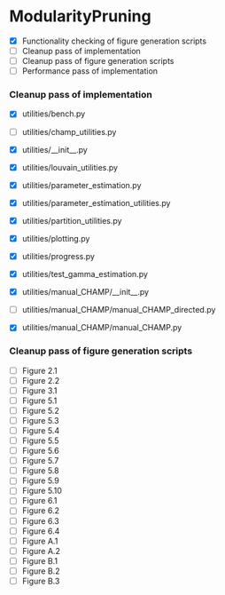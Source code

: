 # ModularityPruning

- [X] Functionality checking of figure generation scripts
- [ ] Cleanup pass of implementation
- [ ] Cleanup pass of figure generation scripts
- [ ] Performance pass of implementation 

### Cleanup pass of implementation

- [X] utilities/bench.py
- [ ] utilities/champ_utilities.py
- [X] utilities/\_\_init\_\_.py
- [X] utilities/louvain_utilities.py
- [X] utilities/parameter_estimation.py
- [X] utilities/parameter_estimation_utilities.py
- [X] utilities/partition_utilities.py
- [X] utilities/plotting.py
- [X] utilities/progress.py
- [X] utilities/test_gamma_estimation.py
- [X] utilities/manual_CHAMP/\_\_init\_\_.py
- [ ] utilities/manual_CHAMP/manual_CHAMP_directed.py
- [X] utilities/manual_CHAMP/manual_CHAMP.py


### Cleanup pass of figure generation scripts

- [ ] Figure 2.1
- [ ] Figure 2.2
- [ ] Figure 3.1
- [ ] Figure 5.1
- [ ] Figure 5.2
- [ ] Figure 5.3
- [ ] Figure 5.4
- [ ] Figure 5.5
- [ ] Figure 5.6
- [ ] Figure 5.7
- [ ] Figure 5.8
- [ ] Figure 5.9
- [ ] Figure 5.10
- [ ] Figure 6.1
- [ ] Figure 6.2
- [ ] Figure 6.3
- [ ] Figure 6.4
- [ ] Figure A.1
- [ ] Figure A.2
- [ ] Figure B.1
- [ ] Figure B.2
- [ ] Figure B.3
